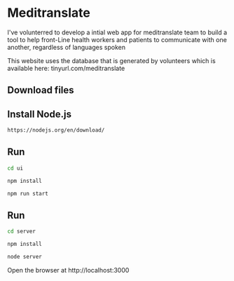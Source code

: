 # Meditranslate
I've volunterred to develop a intial web app for meditranslate team to build a tool to help front-Line health workers and patients to communicate with one another, regardless of languages spoken


This website uses the database that is generated by volunteers which is available here: tinyurl.com/meditranslate




## Download files

## Install Node.js

```sh
https://nodejs.org/en/download/
```


## Run

```sh
cd ui
```

```sh
npm install
```

```sh
npm run start
```

## Run

```sh
cd server
```

```sh
npm install
```

```sh
node server
```
Open the browser at http://localhost:3000
